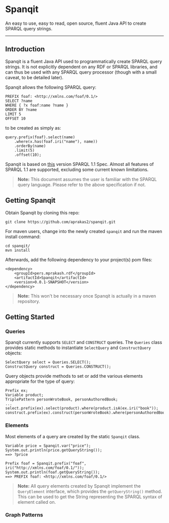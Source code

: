 # Spanqit
An easy to use, easy to read, open source, fluent Java API to create SPARQL query strings.
***
## Introduction
Spanqit is a fluent Java API used to programmatically create SPARQL query strings. It is not explicitly dependent on any RDF or SPARQL libraries, and can thus be used with any SPARQL query processor (though with a small caveat, to be detailed later).

Spanqit allows the following SPARQL query:
```
PREFIX foaf: <http://xmlns.com/foaf/0.1/>
SELECT ?name
WHERE { ?x foaf:name ?name }
ORDER BY ?name
LIMIT 5
OFFSET 10
```
to be created as simply as:
```
query.prefix(foaf).select(name)
    .where(x.has(foaf.iri("name"), name))
    .orderBy(name)
    .limit(5)
    .offset(10);
```

Spanqit is based on [this](http://www.w3.org/TR/2013/REC-sparql11-query-20130321/) version SPARQL 1.1 Spec. Almost all features of SPARQL 1.1 are supported, excluding some current known limitations.
>**Note:** This document assumes the user is familiar with the SPARQL query language. Please refer to the above specification if not.

## Getting Spanqit
Obtain Spanqit by cloning this repo:
```
git clone https://github.com/aprakas2/spanqit.git
```
For maven users, change into the newly created `spanqit` and run the maven install command:
```
cd spanqit/
mvn install
```
Afterwards, add the following dependency to your project(s) pom files:
```
<dependency>
	<groupId>pers.mprakash.rdf</groupId>
	<artifactId>Spanqit</artifactId>
	<version>0.0.1-SNAPSHOT</version>
</dependency>
```
>**Note:** This won't be necessary once Spanqit is actually in a maven repository.


## Getting Started
### Queries
Spanqit currently supports `SELECT` and `CONSTRUCT` queries. The `Queries` class provides static methods to instantiate `SelectQuery` and `ConstructQuery` objects:
```
SelectQuery select = Queries.SELECT();
ConstructQuery construct = Queries.CONSTRUCT();
```
Query objects provide methods to set or add the various elements appropriate for the type of query:
```
Prefix ex;
Variable product;
TriplePattern personWroteBook, personAuthoredBook;
...
select.prefix(ex).select(product).where(product.isA(ex.iri("book"));
construct.prefix(ex).construct(personWroteBook).where(personAuthoredBook);
```
### Elements
Most elements of a query are created by the static `Spanqit` class.
```
Variable price = Spanqit.var("price");
System.out.println(price.getQueryString());
==> ?price

Prefix foaf = Spanqit.prefix("foaf", iri("http://xmlns.com/foaf/0.1/"));
System.out.println(foaf.getQueryString());
==> PREFIX foaf: <http://xmlns.com/foaf/0.1/>
```
>**Note:** All query elements created by Spanqit implement the `QueryElement` interface, which provides the `getQueryString()` method. This can be used to get the String representing the SPARQL syntax of element called on.

### Graph Patterns
